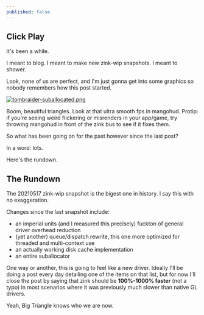 ```yaml
---
published: false
---
```

## Click Play

It's been a while.

I meant to blog. I meant to make new zink-wip snapshots. I meant to shower.

Look, none of us are perfect, and I'm just gonna get into some graphics so nobody remembers how this post started.

[![tombraider-suballocated.png]({{site.url}}/assets/tombraider-suballocated.png)]({{site.url}}/assets/tombraider-suballocated.png)

Boom, beautiful triangles. Look at that ultra smooth fps in mangohud. Protip: if you're seeing weird flickering or misrenders in your app/game, try throwing mangohud in front of the zink bus to see if it fixes them.

So what has been going on for the past however since the last post?

In a word: lots.

Here's the rundown.

## The Rundown
The 20210517 zink-wip snapshot is the bigest one in history. I say this with no exaggeration.

Changes since the last snapshot include:
* an imperial units (and I measured this precisely) fuckton of general driver overhead reduction
* (yet another) queue/dispatch rewrite, this one more optimized for threaded and multi-context use
* an actually working disk cache implementation
* an entire suballocator

One way or another, this is going to feel like a new driver. Ideally I'll be doing a post every day detailing one of the items on that list, but for now I'll close the post by saying that zink should be **100%-1000% faster** (not a typo) in most scenarios where it was previously much slower than native GL drivers.

Yeah, Big Triangle knows who we are now.